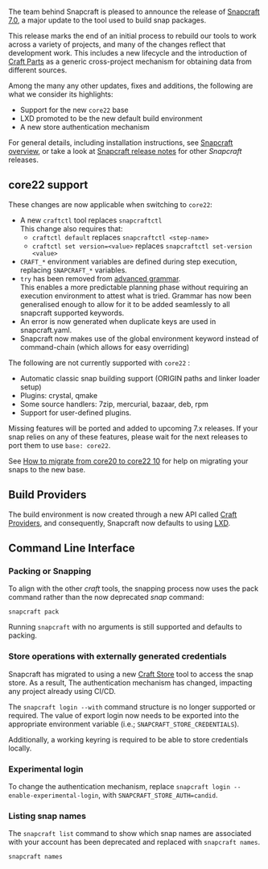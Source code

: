 The team behind Snapcraft is pleased to announce the release of [Snapcraft 7.0](https://github.com/snapcore/snapcraft/releases/tag/7.0), a major update to the tool used to build snap packages.

This release marks the end of an initial process to rebuild our tools to work across a variety of projects, and many of the changes reflect that development work. This includes a new lifecycle and the introduction of [Craft Parts](https://craft-parts.readthedocs.io/en/latest/) as a generic cross-project mechanism for obtaining data from different sources.

Among the many any other updates, fixes and additions, the following are what we consider its highlights:

* Support for the new `core22` base
* LXD promoted to be the new default build environment
* A new store authentication mechanism

For general details, including installation instructions, see [Snapcraft overview](https://snapcraft.io/docs/snapcraft-overview), or take a look at [Snapcraft release notes](https://snapcraft.io/docs/snapcraft-release-notes) for other *Snapcraft* releases.

## core22  support

These changes are now applicable when switching to `core22`:

-   A new `craftctl` tool replaces `snapcraftctl`</br>
   This change also requires that:
    - `craftctl default` replaces `snapcraftctl <step-name>`
    - `craftctl set version=<value>` replaces `snapcraftctl set-version <value>`
-   `CRAFT_*` environment variables are defined during step execution, replacing `SNAPCRAFT_*` variables.
-   `try` has been removed from [advanced grammar](t/snapcraft-advanced-grammar/8349).</br>
     This enables a more predictable planning phase without requiring an execution environment to attest what is tried. Grammar has now been generalised enough to allow for it to be added seamlessly to all snapcraft supported keywords.
-   An error is now generated when duplicate keys are used in snapcraft.yaml.
-   Snapcraft now makes use of the global environment keyword instead of command-chain (which allows for easy overriding)

The following are not currently supported with `core22` :
-   Automatic classic snap building support (ORIGIN paths and linker loader setup)
-   Plugins: crystal, qmake
-   Some source handlers: 7zip, mercurial, bazaar, deb, rpm
-   Support for user-defined plugins.

Missing features will be ported and added to upcoming 7.x releases. If your snap relies on any of these features, please wait for the next releases to port them to use `base: core22`.

See [How to migrate from core20 to core22 10](/t/micro-howto-migrate-from-core20-to-core22/30188) for help on migrating your snaps to the new base.

## Build Providers

The build environment is now created through a new API called [Craft Providers](https://craft-providers.readthedocs.io/en/latest/), and consequently, Snapcraft now defaults to using [LXD](/t/build-on-lxd/4157).

## Command Line Interface

### Packing or Snapping

To align with the other _craft_ tools, the snapping process now uses the pack command rather than the now deprecated _snap_ command:

```
snapcraft pack
```

Running `snapcraft` with no arguments is still supported and defaults to packing.

### Store operations with externally generated credentials

Snapcraft has migrated to using a new [Craft Store](https://craft-store.readthedocs.io/en/latest/) tool to access the snap store. As a result,  The authentication mechanism has changed, impacting any project already using CI/CD.

The `snapcraft login --with` command structure is no longer supported or required. The value of export login now needs to be exported into the appropriate environment variable (i.e.; `SNAPCRAFT_STORE_CREDENTIALS`).

Additionally, a working keyring is required to be able to store credentials locally.

### Experimental login

To change the authentication mechanism, replace `snapcraft login --enable-experimental-login`, with `SNAPCRAFT_STORE_AUTH=candid`.

### Listing snap names

The `snapcraft list` command to show which snap names are associated with your account has been deprecated and replaced with `snapcraft names`.

```
snapcraft names
```